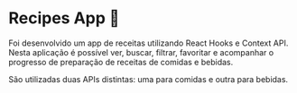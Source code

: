 # Recipes App 🍳
Foi desenvolvido um app de receitas utilizando React Hooks e Context API.
Nesta aplicação é possível ver, buscar, filtrar, favoritar e acompanhar o progresso de preparação de receitas de comidas e bebidas.

São utilizadas duas APIs distintas: uma para comidas e outra para bebidas.

